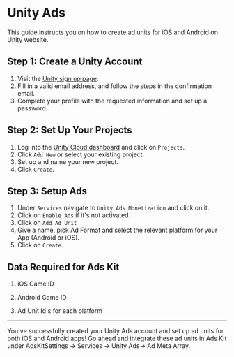 # Unity Ads

This guide instructs you on how to create ad units for iOS and Android on Unity website. 

## Step 1: Create a Unity Account

1. Visit the [Unity sign up page](https://id.unity.com/account/new).
2. Fill in a valid email address, and follow the steps in the confirmation email.
3. Complete your profile with the requested information and set up a password.

## Step 2: Set Up Your Projects

1. Log into the [Unity Cloud dashboard](https://cloud.unity.com/) and click on `Projects`.
2. Click `Add New` or select your existing project.
3. Set up and name your new project.
4. Click `Create`.

## Step 3: Setup Ads

1. Under `Services` navigate to `Unity Ads Monetization` and click on it.
2. Click on `Enable Ads` if it's not activated.
3. Click on `Add Ad Unit` 
4. Give a name, pick Ad Format and select the relevant platform for your App (Android or iOS).
5. Click on `Create`. 



## Data Required for Ads Kit

1. iOS Game ID

2. Android Game ID

3. Ad Unit Id's for each platform

***

You've successfully created your Unity Ads account and set up ad units for both iOS and Android apps! Go ahead and integrate these ad units in Ads Kit under AdsKitSettings -> Services -> Unity Ads-> Ad Meta Array.


